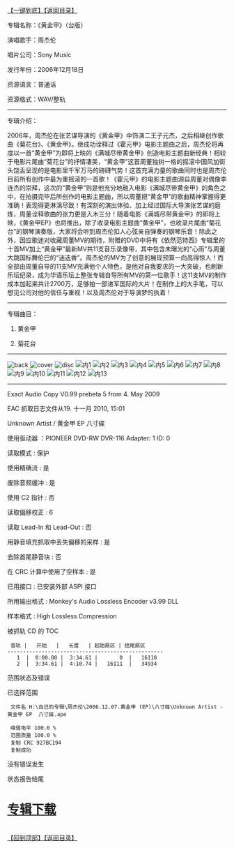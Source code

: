 [【一键到底】](#D)[【返回目录】](/README.md#Y)
<a id="T"></a>

专辑名称：《黄金甲》（台版）

演唱歌手：周杰伦

唱片公司：Sony Music

发行年份：2006年12月18日

资源语言：普通话

资源格式：WAV/整轨

------------
专辑介绍：

2006年，周杰伦在张艺谋导演的《黄金甲》中饰演二王子元杰，之后相继创作歌曲《菊花台》、《黄金甲》。继成功诠释过《霍元甲》电影主题曲之后，周杰伦将再度以一首“黄金甲”为即将上映的《满城尽带黄金甲》创造电影主题曲新经典！相较于电影片尾曲“菊花台”的抒情凄美，“黄金甲”这首周董独树一格的摇滚中国风加街头饶舌呈现的是电影里千军万马的磅礴气势！这首充满力量的歌曲同时也是周杰伦目前所有创作中最为重摇滚的一首歌！《霍元甲》的电影主题曲源自周董对偶像李连杰的崇拜，这次的“黄金甲”则是他充分地融入电影《满城尽带黄金甲》的角色之中，在拍摄完毕后所创作的电影主题曲，所以周董把“黄金甲”的歌曲精神掌握得更准确！表现得更淋漓尽致！有深刻的演出体验、加上经过国际大导演张艺谋的磨炼，周董诠释歌曲的张力更是入木三分！随着电影《满城尽带黄金甲》的即将上映，《黄金甲EP》也将推出，除了收录电影主题曲“黄金甲”，也收录片尾曲“菊花台”的钢琴演奏版，大家将会听到周杰伦扣人心弦亲自弹奏的钢琴乐音！除此之外，因应歌迷对收藏周董MV的期待，附赠的DVD中将有《依然范特西》专辑里的十首MV加上“黄金甲”最新MV共11支音乐录像带，其中包含未曝光的“心雨”与周董大跳国标舞伦巴的“迷迭香”。周杰伦的MV为了创意的展现预算一向高得惊人！而全部由周董自导的11支MV充满他个人特色，是他对自我要求的一大突破，也刷新乐坛纪录，成为华语乐坛上整张专辑自导所有MV的第一位歌手！这11支MV的制作成本加起来共计2700万，足够拍一部进军国际的大片！在制作上的大手笔，可以想见公司对他的信任与重视！以及周杰伦对于导演梦的执着！

------------
专辑曲目：

1. 黄金甲

2. 菊花台 

------------
![back](https://image.acg.lol/file/2025/10/04/backf4a4c5fcf930b14c.jpg)
![cover](https://image.acg.lol/file/2025/10/04/cover9096c856845c3281.jpg)
![disc](https://image.acg.lol/file/2025/10/04/discc81ebca7a1767fc8.jpg)
![内1](https://image.acg.lol/file/2025/10/04/1dafe4a3a2fbd6bc0.jpg)
![内2](https://image.acg.lol/file/2025/10/04/2bbdd5acddbbf0f8f.jpg)
![内3](https://image.acg.lol/file/2025/10/04/3106bb7c81bc34d0f.jpg)
![内4](https://image.acg.lol/file/2025/10/04/492d01c7f13d205e4.jpg)
![内5](https://image.acg.lol/file/2025/10/04/5af0f9dd8630f1c2c.jpg)
![内6](https://image.acg.lol/file/2025/10/04/6ebc1f27fa55f1ca1.jpg)
![内7](https://image.acg.lol/file/2025/10/04/71edc4376e7fccd7e.jpg)
![内8](https://image.acg.lol/file/2025/10/04/89637769d442be472.jpg)
![内9](https://image.acg.lol/file/2025/10/04/98cd643bb7591989c.jpg)
![内10](https://image.acg.lol/file/2025/10/04/10fe1473e2565ebf09.jpg)
![内11](https://image.acg.lol/file/2025/10/04/11f212d9531bffa2e7.jpg)
![内12](https://image.acg.lol/file/2025/10/04/12eef244f30906eb5c.jpg)
![内13](https://image.acg.lol/file/2025/10/04/132b7bf14a5e629d8c.jpg)

------------
Exact Audio Copy V0.99 prebeta 5 from 4. May 2009

EAC 抓取日志文件从19. 十一月 2010, 15:01

Unknown Artist / 黄金甲 EP  八寸碟

使用驱动器  ：PIONEER DVD-RW  DVR-116   Adapter: 1  ID: 0

读取模式     : 保护

使用精确流   : 是

废除音频缓冲 : 是

使用 C2 指针 : 否

读取偏移校正                   : 6

读取 Lead-In 和 Lead-Out       : 否

用静音填充抓取中丢失偏移的采样 : 是

去除首尾静音块                 : 否

在 CRC 计算中使用了空样本      : 是

已用接口                       : 已安装外部 ASPI 接口

所用输出格式 : Monkey's Audio Lossless Encoder v3.99 DLL

样本格式     : High Lossless Compression


被抓轨 CD 的 TOC

     音轨 |   开始   |   长度   | 起始扇区 | 结尾扇区 
    --------------------------------------------------
       1  |  0:00.00 |  3:34.61 |       0  |   16110  
       2  |  3:34.61 |  4:10.74 |   16111  |   34934  


范围状态及错误

已选择范围

     文件名 H:\自己的专辑\周杰伦\2006.12.07.黄金甲 (EP)\八寸碟\Unknown Artist - 黄金甲 EP  八寸碟.ape

     峰值电平 100.0 %
     范围质量 100.0 %
     复制 CRC 927BC194
     复制成功

没有错误发生

状态报告结尾

# [专辑下载](https://url53.ctfile.com/f/25713053-8445355386-a64fa4?p=1024)
<br>[【回到顶部】](#T)[【返回目录】](/README.md#Y)
<a id="D"></a>

